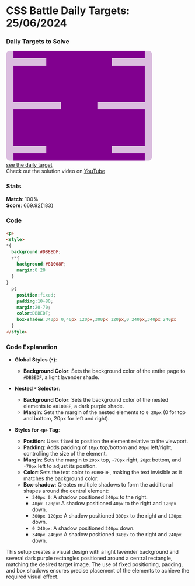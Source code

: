 # CSS Battle Daily Targets: 25/06/2024

### Daily Targets to Solve

![picture of daily target](./images/25.png)  
[see the daily target](https://cssbattle.dev/play/qKIRr3xZYc2T6RJLdmSy)  
Check out the solution video on [YouTube](https://www.youtube.com/watch?v=lQd8aLBf8U0)

### Stats

**Match**: 100%  
**Score**: 669.92{183}

### Code

```html
<p>
<style>
*{
  background:#DBBEDF;
  +*{
    background:#81008F;
    margin:0 20
  }
}
  p{
    position:fixed;
    padding:10+80;
    margin:20-70;
    color:DBBEDF;
    box-shadow:340px 0,40px 120px,300px 120px,0 240px,340px 240px
  }
</style>
```

### Code Explanation

- **Global Styles (`*`)**:
  - **Background Color**: Sets the background color of the entire page to `#DBBEDF`, a light lavender shade.

- **Nested `*` Selector**:
  - **Background Color**: Sets the background color of the nested elements to `#81008F`, a dark purple shade.
  - **Margin**: Sets the margin of the nested elements to `0 20px` (0 for top and bottom, 20px for left and right).

- **Styles for `<p>` Tag**:
  - **Position**: Uses `fixed` to position the element relative to the viewport.
  - **Padding**: Adds padding of `10px` top/bottom and `80px` left/right, controlling the size of the element.
  - **Margin**: Sets the margin to `20px` top, `-70px` right, `20px` bottom, and `-70px` left to adjust its position.
  - **Color**: Sets the text color to `#DBBEDF`, making the text invisible as it matches the background color.
  - **Box-shadow**: Creates multiple shadows to form the additional shapes around the central element:
    - `340px 0`: A shadow positioned `340px` to the right.
    - `40px 120px`: A shadow positioned `40px` to the right and `120px` down.
    - `300px 120px`: A shadow positioned `300px` to the right and `120px` down.
    - `0 240px`: A shadow positioned `240px` down.
    - `340px 240px`: A shadow positioned `340px` to the right and `240px` down.

This setup creates a visual design with a light lavender background and several dark purple rectangles positioned around a central rectangle, matching the desired target image. The use of fixed positioning, padding, and box shadows ensures precise placement of the elements to achieve the required visual effect.